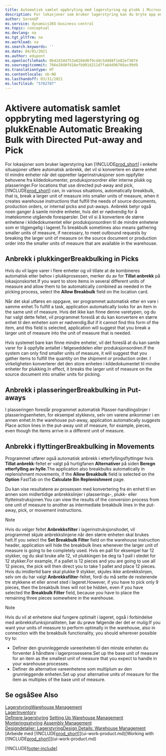 ```yaml
---
title: Automatisk samlet oppbryting med lagerstyring og plukk | Microsoft-dokumentasjon
description: For lokasjoner som bruker lagerstyring kan du bryte opp en større enhet til mindre enheter når det oppretter lagerinstruksjoner som oppfyller behovene fra kildedokumenter, produksjonsordrer eller interne plukk og plasseringer.
author: SorenGP
ms.service: dynamics365-business-central
ms.topic: conceptual
ms.devlang: na
ms.tgt_pltfrm: na
ms.workload: na
ms.search.keywords: ''
ms.date: 04/01/2021
ms.author: edupont
ms.openlocfilehash: 0b42d344753a0284d6f9cddc5d488f1e82ef3074
ms.sourcegitcommit: 766e2840fd16efb901d211d7fa64d96766ac99d9
ms.translationtype: HT
ms.contentlocale: nb-NO
ms.lasthandoff: 03/31/2021
ms.locfileid: "5782787"
---
```

# <a name="enable-automatic-breaking-bulk-with-directed-put-away-and-pick"></a><span data-ttu-id="1e172-103">Aktivere automatisk samlet oppbryting med lagerstyring og plukk</span><span class="sxs-lookup"><span data-stu-id="1e172-103">Enable Automatic Breaking Bulk with Directed Put-away and Pick</span></span>
<span data-ttu-id="1e172-104">For lokasjoner som bruker lagerstyring kan [!INCLUDE[prod_short](includes/prod_short.md)] i enkelte situasjoner utføre automatisk anbrekk, det vil si konvertere en større enhet til mindre enheter når det oppretter lagerinstruksjoner som oppfyller behovene fra kildedokumenter, produksjonsordrer eller interne plukk og plasseringer.</span><span class="sxs-lookup"><span data-stu-id="1e172-104">For locations that use directed put-away and pick, [!INCLUDE[prod_short](includes/prod_short.md)] can, in various situations, automatically breakbulk, that is, break a larger unit of measure into smaller units of measure, when it creates warehouse instructions that fulfill the needs of source documents, production orders, or internal picks and put-aways.</span></span> <span data-ttu-id="1e172-105">Anbrekk betyr også noen ganger å samle mindre enheter, hvis det er nødvendig for å imøtekomme utgående forespørsler. Det vil si å konvertere de større enhetene i kildedokumentet eller produksjonsordren til de mindre enhetene som er tilgjengelig i lageret.</span><span class="sxs-lookup"><span data-stu-id="1e172-105">To breakbulk sometimes also means gathering smaller units of measure, if necessary, to meet outbound requests by breaking the larger unit of measure on the source document or production order into the smaller units of measure that are available in the warehouse.</span></span>   

## <a name="breakbulking-in-picks"></a><span data-ttu-id="1e172-106">Anbrekk i plukkinger</span><span class="sxs-lookup"><span data-stu-id="1e172-106">Breakbulking in Picks</span></span>  
<span data-ttu-id="1e172-107">Hvis du vil lagre varer i flere enheter og vil tillate at de kombineres automatisk etter behov i plukkprosessen, merker du av for **Tillat anbrekk** på lokasjonskortet.</span><span class="sxs-lookup"><span data-stu-id="1e172-107">If you want to store items in several different units of measure and allow them to be automatically combined as needed in the picking process, select the **Allow Breakbulk** field on the location card.</span></span>  

<span data-ttu-id="1e172-108">Når det skal utføres en oppgave, ser programmet automatisk etter en vare i samme enhet.</span><span class="sxs-lookup"><span data-stu-id="1e172-108">To fulfill a task, application automatically looks for an item in the same unit of measure.</span></span> <span data-ttu-id="1e172-109">Hvis det ikke kan finne denne varetypen, og du har valgt dette feltet, vil programmet foreslå at du kan konvertere en større enhet til den enheten som er nødvendig.</span><span class="sxs-lookup"><span data-stu-id="1e172-109">But if it cannot find this form of the item, and this field is selected, application will suggest that you break a larger unit of measure into the unit of measure that is needed.</span></span>  

<span data-ttu-id="1e172-110">Hvis systemet bare kan finne mindre enheter, vil det foreslå at du kan samle varer for å oppfylle antallet i følgeseddelen eller produksjonsordren.</span><span class="sxs-lookup"><span data-stu-id="1e172-110">If the system can only find smaller units of measure, it will suggest that you gather items to fulfill the quantity on the shipment or production order.</span></span> <span data-ttu-id="1e172-111">I virkeligheten konverterer det den store enheten i kildedokumentet til mindre enheter for plukking.</span><span class="sxs-lookup"><span data-stu-id="1e172-111">In effect, it breaks the larger unit of measure on the source document into smaller units for picking.</span></span>  

## <a name="breakbulking-in-put-aways"></a><span data-ttu-id="1e172-112">Anbrekk i plasseringer</span><span class="sxs-lookup"><span data-stu-id="1e172-112">Breakbulking in Put-aways</span></span>  
<span data-ttu-id="1e172-113">I plasseringen foreslår programmet automatisk Plasser-handlingslinjer i plasseringsenheten, for eksempel stykkevis, selv om varene ankommer i en annen enhet.</span><span class="sxs-lookup"><span data-stu-id="1e172-113">In the warehouse put-away, application automatically suggests Place action lines in the put-away unit of measure, for example, pieces, even though the items arrive in a different unit of measure.</span></span>  

## <a name="breakbulking-in-movements"></a><span data-ttu-id="1e172-114">Anbrekk i flyttinger</span><span class="sxs-lookup"><span data-stu-id="1e172-114">Breakbulking in Movements</span></span>  
<span data-ttu-id="1e172-115">Programmet utfører også automatisk anbrekk i etterfyllingsflyttinger hvis **Tillat anbrekk**-feltet er valgt på hurtigfanen **Alternativer** på siden **Beregn etterfylling av hylle**.</span><span class="sxs-lookup"><span data-stu-id="1e172-115">The application also breakbulks automatically in replenishment movements, if the **Allow Breakbulk** field is selected on the **Option** FastTab on the **Calculate Bin Replenishment** page.</span></span>  

<span data-ttu-id="1e172-116">Du kan vise resultatene av prosessen med konvertering fra én enhet til en annen som midlertidige anbrekkslinjer i plasserings-, plukk- eller flytteinstruksjonen.</span><span class="sxs-lookup"><span data-stu-id="1e172-116">You can view the results of the conversion process from one unit of measure to another as intermediate breakbulk lines in the put-away, pick, or movement instructions.</span></span>  

> [!NOTE]  
>  <span data-ttu-id="1e172-117">Hvis du velger feltet **Anbrekksfilter** i lagerinstruksjonshodet, vil programmet skjule anbrekkslinjene når den større enheten skal brukes helt.</span><span class="sxs-lookup"><span data-stu-id="1e172-117">If you select the **Set Breakbulk Filter** field on the warehouse instruction header, application will hide the breakbulk lines whenever the larger unit of measure is going to be completely used.</span></span> <span data-ttu-id="1e172-118">Hvis en pall for eksempel har 12 stykker, og du skal bruke alle 12, vil plukkingen be deg ta 1 pall i stedet for 12 stykker.</span><span class="sxs-lookup"><span data-stu-id="1e172-118">For example, if a pallet is 12 pieces and you are going to use all 12 pieces, the pick will then direct you to take 1 pallet and place 12 pieces.</span></span> <span data-ttu-id="1e172-119">Hvis du imidlertid bare skal plukke 9 stykker, skjules ikke anbrekkslinjen, selv om du har valgt **Anbrekksfilter**-feltet, fordi du må sette de resterende tre stykkene et eller annet sted i lageret.</span><span class="sxs-lookup"><span data-stu-id="1e172-119">However, if you have to pick only 9 pieces, then the breakbulk lines will not be hidden, even if you have selected the **Breakbulk Filter** field, because you have to place the remaining three pieces somewhere in the warehouse.</span></span>  

> [!NOTE]  
>  <span data-ttu-id="1e172-120">Hvis du vil at enhetene skal fungere optimalt i lageret, også i forbindelse med anbrekksfunksjonaliteten, bør du prøve følgende der det er mulig:</span><span class="sxs-lookup"><span data-stu-id="1e172-120">If you want your units of measure to perform optimally in the warehouse, also in connection with the breakbulk functionality, you should wherever possible try to:</span></span>  
>   
> - <span data-ttu-id="1e172-121">Definer den grunnleggende vareenheten til den minste enheten du forventer å håndtere i lagerprosessene.</span><span class="sxs-lookup"><span data-stu-id="1e172-121">Set up the base unit of measure for an item as the smallest unit of measure that you expect to handle in your warehouse processes.</span></span>  
> - <span data-ttu-id="1e172-122">Definer de alternative vareenhetene som multiplum av den grunnleggende enheten.</span><span class="sxs-lookup"><span data-stu-id="1e172-122">Set up your alternative units of measure for the item as multiples of the base unit of measure.</span></span>  

## <a name="see-also"></a><span data-ttu-id="1e172-123">Se også</span><span class="sxs-lookup"><span data-stu-id="1e172-123">See Also</span></span>  
[<span data-ttu-id="1e172-124">Lagerstyring</span><span class="sxs-lookup"><span data-stu-id="1e172-124">Warehouse Management</span></span>](warehouse-manage-warehouse.md)  
[<span data-ttu-id="1e172-125">Lager</span><span class="sxs-lookup"><span data-stu-id="1e172-125">Inventory</span></span>](inventory-manage-inventory.md)  
<span data-ttu-id="1e172-126">[Definere lagerstyring](warehouse-setup-warehouse.md)   </span><span class="sxs-lookup"><span data-stu-id="1e172-126">[Setting Up Warehouse Management](warehouse-setup-warehouse.md)   </span></span>  
<span data-ttu-id="1e172-127">[Monteringsstyring](assembly-assemble-items.md)  </span><span class="sxs-lookup"><span data-stu-id="1e172-127">[Assembly Management](assembly-assemble-items.md)  </span></span>  
[<span data-ttu-id="1e172-128">Designdetaljer: Lagerstyring</span><span class="sxs-lookup"><span data-stu-id="1e172-128">Design Details: Warehouse Management</span></span>](design-details-warehouse-management.md)  
<span data-ttu-id="1e172-129">[Arbeide med [!INCLUDE[prod_short](includes/prod_short.md)]](ui-work-product.md)</span><span class="sxs-lookup"><span data-stu-id="1e172-129">[Working with [!INCLUDE[prod_short](includes/prod_short.md)]](ui-work-product.md)</span></span>  


[!INCLUDE[footer-include](includes/footer-banner.md)]